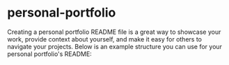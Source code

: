 # personal-portfolio
Creating a personal portfolio README file is a great way to showcase your work, provide context about yourself, and make it easy for others to navigate your projects. Below is an example structure you can use for your personal portfolio's README:

